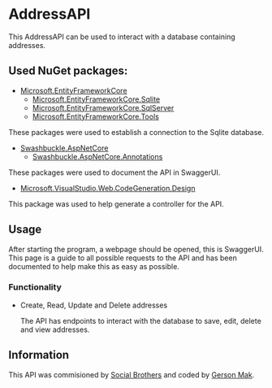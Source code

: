 # AddressAPI

This AddressAPI can be used to interact with a database containing addresses.

## Used NuGet packages:
- [Microsoft.EntityFrameworkCore](https://www.nuget.org/packages/Microsoft.EntityFrameworkCore/5.0.9)
    - [Microsoft.EntityFrameworkCore.Sqlite](https://www.nuget.org/packages/Microsoft.EntityFrameworkCore.Sqlite/5.0.9)
    - [Microsoft.EntityFrameworkCore.SqlServer](https://www.nuget.org/packages/Microsoft.EntityFrameworkCore.SqlServer/5.0.9)
    - [Microsoft.EntityFrameworkCore.Tools](https://www.nuget.org/packages/Microsoft.EntityFrameworkCore.Tools/5.0.9)

These packages were used to establish a connection to the Sqlite database.

- [Swashbuckle.AspNetCore](https://www.nuget.org/packages/Swashbuckle.AspNetCore/6.1.5)
    - [Swashbuckle.AspNetCore.Annotations](https://www.nuget.org/packages/Swashbuckle.AspNetCore.Annotations/6.1.5)

These packages were used to document the API in SwaggerUI.

- [Microsoft.VisualStudio.Web.CodeGeneration.Design](https://www.nuget.org/packages/Microsoft.VisualStudio.Web.CodeGeneration.Design/5.0.2)

This package was used to help generate a controller for the API.

## Usage

After starting the program, a webpage should be opened, this is SwaggerUI. This page is a guide to all possible requests to the API and has been documented to help make this as easy as possible.

### Functionality

- Create, Read, Update and Delete addresses

    The API has endpoints to interact with the database to save, edit, delete and view addresses.

## Information
This API was commisioned by [Social Brothers](https://www.socialbrothers.nl) and coded by [Gerson Mak](https://www.linkedin.com/in/gerson-mak).
